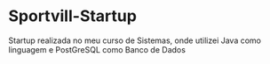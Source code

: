 # Sportvill-Startup
Startup realizada no meu curso de Sistemas, onde utilizei Java como linguagem e PostGreSQL como Banco de Dados
